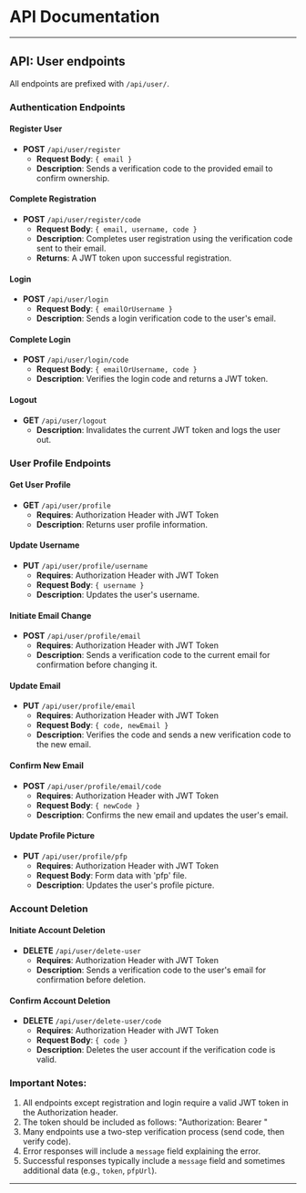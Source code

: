 # API Documentation
-----------------------------------
## API: User endpoints
All endpoints are prefixed with `/api/user/`.

### Authentication Endpoints

#### Register User
- **POST** `/api/user/register`
  - **Request Body**: `{ email }`
  - **Description**: Sends a verification code to the provided email to confirm ownership.

#### Complete Registration
- **POST** `/api/user/register/code`
  - **Request Body**: `{ email, username, code }`
  - **Description**: Completes user registration using the verification code sent to their email.
  - **Returns**: A JWT token upon successful registration.

#### Login
- **POST** `/api/user/login`
  - **Request Body**: `{ emailOrUsername }`
  - **Description**: Sends a login verification code to the user's email.

#### Complete Login
- **POST** `/api/user/login/code`
  - **Request Body**: `{ emailOrUsername, code }`
  - **Description**: Verifies the login code and returns a JWT token.

#### Logout
- **GET** `/api/user/logout`
  - **Description**: Invalidates the current JWT token and logs the user out.

### User Profile Endpoints

#### Get User Profile
- **GET** `/api/user/profile`
  - **Requires**: Authorization Header with JWT Token
  - **Description**: Returns user profile information.

#### Update Username
- **PUT** `/api/user/profile/username`
  - **Requires**: Authorization Header with JWT Token
  - **Request Body**: `{ username }`
  - **Description**: Updates the user's username.

#### Initiate Email Change
- **POST** `/api/user/profile/email`
  - **Requires**: Authorization Header with JWT Token
  - **Description**: Sends a verification code to the current email for confirmation before changing it.

#### Update Email
- **PUT** `/api/user/profile/email`
  - **Requires**: Authorization Header with JWT Token
  - **Request Body**: `{ code, newEmail }`
  - **Description**: Verifies the code and sends a new verification code to the new email.

#### Confirm New Email
- **POST** `/api/user/profile/email/code`
  - **Requires**: Authorization Header with JWT Token
  - **Request Body**: `{ newCode }`
  - **Description**: Confirms the new email and updates the user's email.

#### Update Profile Picture
- **PUT** `/api/user/profile/pfp`
  - **Requires**: Authorization Header with JWT Token
  - **Request Body**: Form data with 'pfp' file.
  - **Description**: Updates the user's profile picture.

### Account Deletion

#### Initiate Account Deletion
- **DELETE** `/api/user/delete-user`
  - **Requires**: Authorization Header with JWT Token
  - **Description**: Sends a verification code to the user's email for confirmation before deletion.

#### Confirm Account Deletion
- **DELETE** `/api/user/delete-user/code`
  - **Requires**: Authorization Header with JWT Token
  - **Request Body**: `{ code }`
  - **Description**: Deletes the user account if the verification code is valid.

### Important Notes:
1. All endpoints except registration and login require a valid JWT token in the Authorization header.
2. The token should be included as follows: "Authorization: Bearer <token>"
3. Many endpoints use a two-step verification process (send code, then verify code).
4. Error responses will include a `message` field explaining the error.
5. Successful responses typically include a `message` field and sometimes additional data (e.g., `token`, `pfpUrl`).
-----------------------------------
